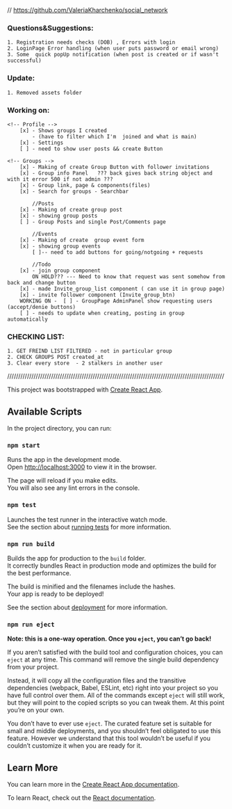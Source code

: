 // https://github.com/ValeriaKharchenko/social_network

### Questions&Suggestions:
    1. Registration needs checks (DOB) , Errors with login
    2. LoginPage Error handling (when user puts password or email wrong)
    3. Some  quick popUp notification (when post is created or if wasn't successful)

### Update:
    1. Removed assets folder

### Working on: 
    <!-- Profile -->
        [x] - Shows groups I created 
            - (have to filter which I'm  joined and what is main)
        [x] - Settings 
        [ ] - need to show user posts && create Button

    <!-- Groups -->
        [x] - Making of create Group Button with follower invitations
        [x] - Group info Panel   ??? back gives back string object and with it error 500 if not admin ???
        [x] - Group link, page & components(files)
        [x] - Search for groups - Searchbar

            //Posts
        [x] - Making of create group post 
        [x] - showing group posts
        [ ] - Group Posts and single Post/Comments page

            //Events
        [x] - Making of create  group event form 
        [x] - showing group events
            [ ]-- need to add buttons for going/notgoing + requests

            //Todo
        [x] - join group component
            ON HOLD??? --- Need to know that request was sent somehow from back and change button
        [x] - made Invite_group_list component ( can use it in group page)
        [x] - invite follower component (Invite_group_btn)
        WORKING ON -  [ ] - GroupPage AdminPanel show requesting users (accept/denie buttons)
        [ ] - needs to update when creating, posting in group automatically




### CHECKING LIST: 
    1. GET FREIND LIST FILTERED - not in particular group 
    2. CHECK GROUPS POST created_at
    3. Clear every store  - 2 stalkers in another user


///////////////////////////////////////////////////////////////////////////////////////////////////

This project was bootstrapped with [Create React App](https://github.com/facebook/create-react-app).

## Available Scripts

In the project directory, you can run:

### `npm start`

Runs the app in the development mode.\
Open [http://localhost:3000](http://localhost:3000) to view it in the browser.

The page will reload if you make edits.\
You will also see any lint errors in the console.

### `npm test`

Launches the test runner in the interactive watch mode.\
See the section about [running tests](https://facebook.github.io/create-react-app/docs/running-tests) for more information.

### `npm run build`

Builds the app for production to the `build` folder.\
It correctly bundles React in production mode and optimizes the build for the best performance.

The build is minified and the filenames include the hashes.\
Your app is ready to be deployed!

See the section about [deployment](https://facebook.github.io/create-react-app/docs/deployment) for more information.

### `npm run eject`

**Note: this is a one-way operation. Once you `eject`, you can’t go back!**

If you aren’t satisfied with the build tool and configuration choices, you can `eject` at any time. This command will remove the single build dependency from your project.

Instead, it will copy all the configuration files and the transitive dependencies (webpack, Babel, ESLint, etc) right into your project so you have full control over them. All of the commands except `eject` will still work, but they will point to the copied scripts so you can tweak them. At this point you’re on your own.

You don’t have to ever use `eject`. The curated feature set is suitable for small and middle deployments, and you shouldn’t feel obligated to use this feature. However we understand that this tool wouldn’t be useful if you couldn’t customize it when you are ready for it.

## Learn More

You can learn more in the [Create React App documentation](https://facebook.github.io/create-react-app/docs/getting-started).

To learn React, check out the [React documentation](https://reactjs.org/).
